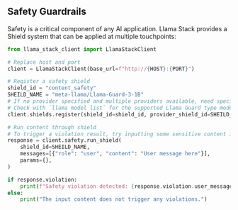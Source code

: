 ## Safety Guardrails

Safety is a critical component of any AI application. Llama Stack provides a Shield system that can be applied at multiple touchpoints:

```python
from llama_stack_client import LlamaStackClient

# Replace host and port
client = LlamaStackClient(base_url=f"http://{HOST}:{PORT}")

# Register a safety shield
shield_id = "content_safety"
SHEILD_NAME = "meta-llama/Llama-Guard-3-1B"
# If no provider specified and multiple providers available, need specify provider_id, e.g. provider_id="llama-guard"
# Check with `llama model list` for the supported Llama Guard type models
client.shields.register(shield_id=shield_id, provider_shield_id=SHEILD_NAME)

# Run content through shield
# To trigger a violation result, try inputting some sensitive content in <User message here>
response = client.safety.run_shield(
    shield_id=SHEILD_NAME,
    messages=[{"role": "user", "content": "User message here"}],
    params={},
)

if response.violation:
    print(f"Safety violation detected: {response.violation.user_message}")
else:
    print("The input content does not trigger any violations.")
```
